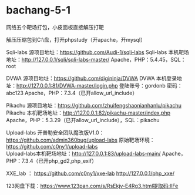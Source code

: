 # bachang-5-1
网络五个靶场打包，小皮面板直接解压打靶

解压压缩包到C:\盘，打开phpstudy（开apache，开mysql）

Sqli-labs 源项目地址：https://github.com/Audi-1/sqli-labs
Sqli-labs 本机靶场地址：http://127.0.0.1/sqli/sqli-labs-master/
Apache，PHP：5.4.45，SQL：root

DVWA 源项目地址：https://github.com/digininja/DVWA
DVWA 本机登录地址：http://127.0.0.1:81/DVWA-master/login.php
登陆账号：gordonb     密码：abc123
Apache，PHP：7.3.4（已开allow_url_include）

Pikachu 源项目地址：https://github.com/zhuifengshaonianhanlu/pikachu
Pikachu 本机靶场地址：http://127.0.0.1:82/pikachu-master/index.php
Apache，PHP：5.3.29（已开allow_url_include），SQL：pikachu

Upload-labs 开普勒安全团队魔改版V1.0：https://github.com/admin360bug/upload-labs
原始靶场环境：https://github.com/c0ny1/upload-labs  
Upload-labs本机靶场地址：http://127.0.0.1:83/upload-labs-main/
Apache，PHP：7.3.4（已开php_gd2,php_exif）

XXE_lab ： https://github.com/c0ny1/xxe-lab
http://127.0.0.1/php_xxe/

123网盘下载：https://www.123pan.com/s/RsEkjv-E4Rg3.html提取码:llFe
